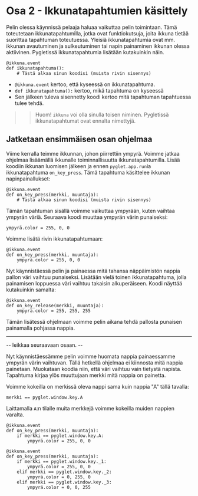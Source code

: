 # Osa 2 - Ikkunatapahtumien käsittely
Pelin olessa käynnissä pelaaja haluaa vaikuttaa pelin toimintaan. Tämä toteutetaan ikkunatapahtumilla, jotka ovat funktiokutsuja, joita ikkuna tietää suorittaa tapahtuman toteutuessa. Yleisiä ikkunatapahtumia ovat mm. ikkunan avautuminen ja sulkeutuminen tai napin painaminen ikkunan olessa aktiivinen. Pygletissä ikkunatapahtumia lisätään kutakuinkin näin.

```Python3
@ikkuna.event          
def ikkunatapahtuma():
	# Tästä alkaa sinun koodisi (muista rivin sisennys)
```

* `@ikkuna.event` kertoo, että kyseessä on ikkunatapahtuma.
* `def ikkunatapahtuma():` kertoo, mikä tapahtuma on kyseessä
* Sen jälkeen tuleva sisennetty koodi kertoo mitä tapahtuman tapahtuessa tulee tehdä.
>> Huom! `ikkuna` voi olla sinulla toisen niminen. Pygletissä ikkunatapahtumat ovat ennalta nimettyjä.

## Jatketaan ensimmäisen osan ohjelmaa

Viime kerralla teimme ikkunnan, johon piirrettiin ympyrä. Voimme jatkaa ohjelmaa lisäämällä ikkunalle toiminnallisuutta ikkunatapahtumilla. Lisää koodiin ikkunan luomisen jälkeen ja ennen `pyglet.app.run`ia ikkunatapahtuma `on_key_press`. Tämä tapahtuma käsittelee ikkunan napinpainallukset:

```Python3
@ikkuna.event
def on_key_press(merkki, muuntaja):
	# Tästä alkaa sinun koodisi (muista rivin sisennys)
```

Tämän tapahtuman sisällä voimme vaikuttaa ympyrään, kuten vaihtaa ympyrän väriä. Seuraava koodi muuttaa ympyrän värin punaiseksi:

```Python3
ympyrä.color = 255, 0, 0
```

Voimme lisätä rivin ikkunatapahtumaan:

```Python3
@ikkuna.event
def on_key_press(merkki, muuntaja):
	ympyrä.color = 255, 0, 0
```

Nyt käynnistäessä pelin ja painaessa mitä tahansa näppäimistön nappia pallon väri vaihtuu punaiseksi. Lisätään vielä toinen ikkunatapahtuma, jolla painamisen loppuessa väri vaihtuu takaisin alkuperäiseen. Koodi näyttää kutakuinkin samalta:

```Python3
@ikkuna.event
def on_key_release(merkki, muuntaja):
	ympyrä.color = 255, 255, 255
```

Tämän lisätessä ohjelmaan voimme pelin aikana tehdä pallosta punaisen painamalla pohjassa nappia.

---
-- leikkaa seuraavaan osaan. --

Nyt käynnistäessämme pelin voimme huomata nappia painaessamme ympyrän värin vaihtuvan. Tällä hetkellä ohjelmaa ei kiinnosta mitä nappia painetaan. Muokataan koodia niin, että väri vaihtuu vain tietystä napista. Tapahtuma kirjaa ylös muuttujaan merkki mitä nappia on painetta.

Voimme kokeilla on merkissä oleva nappi sama kuin nappia "A" tällä tavalla:

```Python3
merkki == pyglet.window.key.A
```

Laittamalla `A`:n tilalle muita merkkejä voimme kokeilla muiden nappien varalta.

```Python3
@ikkuna.event
def on_key_press(merkki, muuntaja):
	if merkki == pyglet.window.key.A:
		ympyrä.color = 255, 0, 0
```

```Python3
@ikkuna.event
def on_key_press(merkki, muuntaja):
	if merkki == pyglet.window.key._1:
		ympyrä.color = 255, 0, 0
	elif merkki == pyglet.window.key._2:
		ympyrä.color = 0, 255, 0
	elif merkki == pyglet.window.key._3:
		ympyrä.color = 0, 0, 255
```

